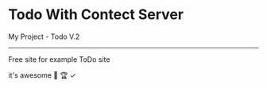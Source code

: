 # Todo With Contect Server

My Project - Todo V.2

---

Free site for example ToDo site

it's awesome 👊 🏆 ✓
